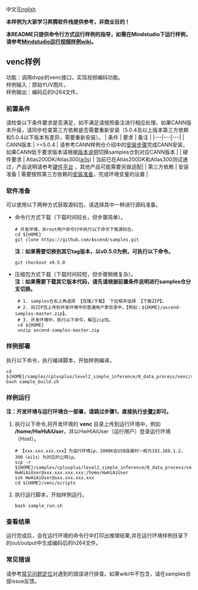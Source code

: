 中文|[English](README.md)

**本样例为大家学习昇腾软件栈提供参考，非商业目的！**

**本README只提供命令行方式运行样例的指导，如需在Mindstudio下运行样例，请参考[Mindstudio运行视频样例wiki](https://github.com/Ascend/samples/wikis/Mindstudio%E8%BF%90%E8%A1%8C%E5%9B%BE%E7%89%87%E6%A0%B7%E4%BE%8B?sort_id=3164874)。**

## venc样例
功能：调用dvpp的venc接口，实现视频编码功能。    
样例输入：原始YUV图片。    
样例输出：编码后的h264文件。   

### 前置条件
请检查以下条件要求是否满足，如不满足请按照备注进行相应处理。如果CANN版本升级，请同步检查第三方依赖是否需要重新安装（5.0.4及以上版本第三方依赖和5.0.4以下版本有差异，需要重新安装）。
| 条件 | 要求 | 备注 |
|---|---|---|
| CANN版本 | >=5.0.4 | 请参考CANN样例仓介绍中的[安装步骤](https://github.com/Ascend/samples#%E5%AE%89%E8%A3%85)完成CANN安装，如果CANN低于要求版本请根据[版本说明](https://github.com/Ascend/samples/blob/master/README_CN.md#%E7%89%88%E6%9C%AC%E8%AF%B4%E6%98%8E)切换samples仓到对应CANN版本 |
| 硬件要求 | Atlas200DK/Atlas300([ai1s](https://support.huaweicloud.com/productdesc-ecs/ecs_01_0047.html#ecs_01_0047__section78423209366))  | 当前已在Atlas200DK和Atlas300测试通过，产品说明请参考[硬件平台](https://ascend.huawei.com/zh/#/hardware/product) ，其他产品可能需要另做适配|
| 第三方依赖 | 安装准备 | 需要按照第三方依赖的[安装准备](../../../environment)，完成环境变量的设置 |

### 软件准备

可以使用以下两种方式获取源码包，请选择其中一种进行源码准备。   
  - 命令行方式下载（下载时间较长，但步骤简单）。
     ```    
     # 开发环境，非root用户命令行中执行以下命令下载源码仓。    
     cd ${HOME}     
     git clone https://github.com/Ascend/samples.git
     ```
     **注：如果需要切换到其它tag版本，以v0.5.0为例，可执行以下命令。**
     ```
     git checkout v0.5.0
     ```
  - 压缩包方式下载（下载时间较短，但步骤稍微复杂）。   
     **注：如果需要下载其它版本代码，请先请根据前置条件说明进行samples仓分支切换。**    
     ``` 
      # 1. samples仓右上角选择 【克隆/下载】 下拉框并选择 【下载ZIP】。    
      # 2. 将ZIP包上传到开发环境中的普通用户家目录中，【例如：${HOME}/ascend-samples-master.zip】。     
      # 3. 开发环境中，执行以下命令，解压zip包。     
      cd ${HOME}    
      unzip ascend-samples-master.zip
     ```


### 样例部署
执行以下命令，执行编译脚本，开始样例编译。   
```
cd ${HOME}/samples/cplusplus/level2_simple_inference/0_data_process/venc/scripts    
bash sample_build.sh
```

### 样例运行

**注：开发环境与运行环境合一部署，请跳过步骤1，直接执行[步骤2](#step_2)即可。**   

1. 执行以下命令,将开发环境的 **venc** 目录上传到运行环境中，例如 **/home/HwHiAiUser**，并以HwHiAiUser（运行用户）登录运行环境（Host）。
    ```
    # 【xxx.xxx.xxx.xxx】为运行环境ip，200DK在USB连接时一般为192.168.1.2，300（ai1s）为对应的公网ip。
    scp -r ${HOME}/samples/cplusplus/level2_simple_inference/0_data_process/venc HwHiAiUser@xxx.xxx.xxx.xxx:/home/HwHiAiUser    
    ssh HwHiAiUser@xxx.xxx.xxx.xxx     
    cd ${HOME}/venc/scripts
    ```

2. <a name="step_2"></a>执行运行脚本，开始样例运行。

    ```
    bash sample_run.sh
    ```

### 查看结果
运行完成后，会在运行环境的命令行中打印出推理结果,并在运行环境样例目录下的out/output中生成编码后的h264文件。

### 常见错误
请参考[常见问题定位](https://github.com/Ascend/samples/wikis/%E5%B8%B8%E8%A7%81%E9%97%AE%E9%A2%98%E5%AE%9A%E4%BD%8D/%E4%BB%8B%E7%BB%8D)对遇到的错误进行排查。如果wiki中不包含，请在samples仓提issue反馈。